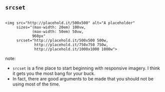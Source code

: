 ## <code>srcset</code>


<pre><code data-trim data-noescape>
&lt;img src="http://placehold.it/500x500" alt="A placeholder"
     <span class="fragment">sizes="(max-width: 20em) 100vw,
            (max-width: 50em) 50vw,
            960px"</span>
     srcset="http://placehold.it/500x500 500w,
             http://placehold.it/750x750 750w,
             http://placehold.it/1000x1000 1000w">
</code></pre>


note:
- `srcset` is a fine place to start beginning with responsive imagery. I
  think it gets you the most bang for your buck.
- In fact, there are good arguments to be made that you should not be using
  <picture> most of the time.
